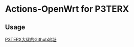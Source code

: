 # Actions-OpenWrt for P3TERX

## Usage

[P3TERX大佬的Github地址](https://github.com/P3TERX/Actions-OpenWrt) 
